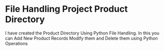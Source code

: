 # File Handling Project Product Directory
I have created the Product Directory Using Python File Handling. 
In this you can Add New Product Records Modify them and Delete them using Python Operations
